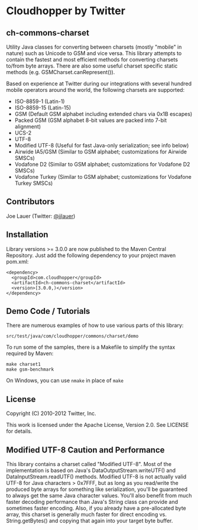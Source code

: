 Cloudhopper by Twitter
============================

ch-commons-charset
------------------

Utility Java classes for converting between charsets (mostly "mobile" in nature)
such as Unicode to GSM and vice versa. This library attempts to contain the fastest
and most efficient methods for converting charsets to/from byte arrays.  There
are also some useful charset specific static methods (e.g. GSMCharset.canRepresent()).

Based on experience at Twitter during our integrations with several hundred
mobile operators around the world, the following charsets are supported:

 - ISO-8859-1 (Latin-1)
 - ISO-8859-15 (Latin-15)
 - GSM (Default GSM alphabet including extended chars via 0x1B escapes)
 - Packed GSM (GSM alphabet 8-bit values are packed into 7-bit alignment) 
 - UCS-2
 - UTF-8
 - Modified UTF-8 (Useful for fast Java-only serialization; see info below)
 - Airwide IA5/GSM (Similar to GSM alphabet; customizations for Airwide SMSCs)
 - Vodafone D2 (Similar to GSM alphabet; customizations for Vodafone D2 SMSCs)
 - Vodafone Turkey (Similar to GSM alphabet; customizations for Vodafone Turkey SMSCs)

Contributors
------------

Joe Lauer (Twitter: [@jjlauer](http://twitter.com/jjlauer))

Installation
------------

Library versions >= 3.0.0 are now published to the Maven Central Repository.
Just add the following dependency to your project maven pom.xml:

    <dependency>
      <groupId>com.cloudhopper</groupId>
      <artifactId>ch-commons-charset</artifactId>
      <version>[3.0.0,)</version>
    </dependency>

Demo Code / Tutorials
---------------------

There are numerous examples of how to use various parts of this library:

    src/test/java/com/cloudhopper/commons/charset/demo

To run some of the samples, there is a Makefile to simplify the syntax required
by Maven:

    make charset1
    make gsm-benchmark

On Windows, you can use `nmake` in place of `make`

License
-------

Copyright (C) 2010-2012 Twitter, Inc.

This work is licensed under the Apache License, Version 2.0. See LICENSE for details.

Modified UTF-8 Caution and Performance
--------------------------------------

This library contains a charset called "Modified UTF-8".  Most of the
implementation is based on Java's DataOutputStream.writeUTF() and
DataInputStream.readUTF() methods.  Modified UTF-8 is not actually valid UTF-8
for Java characters > 0x7FFF, but as long as you read/write the produced byte
arrays for something like serialization, you'll be guaranteed to always get
the same Java character values.  You'll also benefit from much faster decoding
performance than Java's String class can provide and sometimes faster encoding.
Also, if you already have a pre-allocated byte array, this charset is generally
much faster for direct encoding vs. String.getBytes() and copying that again
into your target byte buffer.
